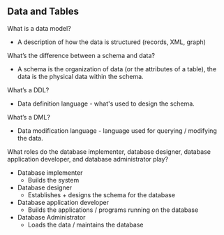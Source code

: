 ## Data and Tables

What is a data model?
- A description of how the data is structured (records, XML, graph)

What’s the difference between a schema and data?
- A schema is the organization of data (or the attributes of a table), 
the data is the physical data within the schema. 

What’s a DDL?
- Data definition language - what's used to design the schema.

What’s a DML?
- Data modification language - language used for querying / modifying the data.

What roles do the database implementer, database designer, database application developer, and database administrator play?
- Database implementer
  - Builds the system
- Database designer
  - Establishes + designs the schema for the database
- Database application developer
  - Builds the applications / programs running on the database
- Database Administrator
  - Loads the data / maintains the database 
